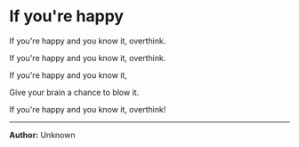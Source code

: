# If you're happy

If you're happy and you know it, overthink. 

If you're happy and you know it, overthink. 

If you're happy and you know it, 

Give your brain a chance to blow it. 

If you're happy and you know it, overthink!

--- 

**Author:** Unknown
